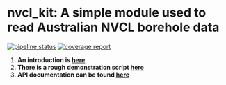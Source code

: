 # nvcl_kit: A simple module used to read Australian NVCL borehole data

[![pipeline status](https://gitlab.com/csiro-geoanalytics/python-shared/nvcl_kit/badges/master/pipeline.svg)](https://gitlab.com/csiro-geoanalytics/python-shared/nvcl_kit/commits/master)
[![coverage report](https://gitlab.com/csiro-geoanalytics/python-shared/nvcl_kit/badges/master/coverage.svg)](https://gitlab.com/csiro-geoanalytics/python-shared/nvcl_kit/commits/master)


1. **An introduction is [here](https://gitlab.com/csiro-geoanalytics/python-shared/nvcl_kit/introduction.rst)**
2. **There is a rough demonstration script [here](https://gitlab.com/csiro-geoanalytics/python-shared/nvcl_kit/-/blob/master/demo.py)**
3. **API documentation can be found [here](https://csiro-geoanalytics.gitlab.io/python-shared/nvcl_kit)**
